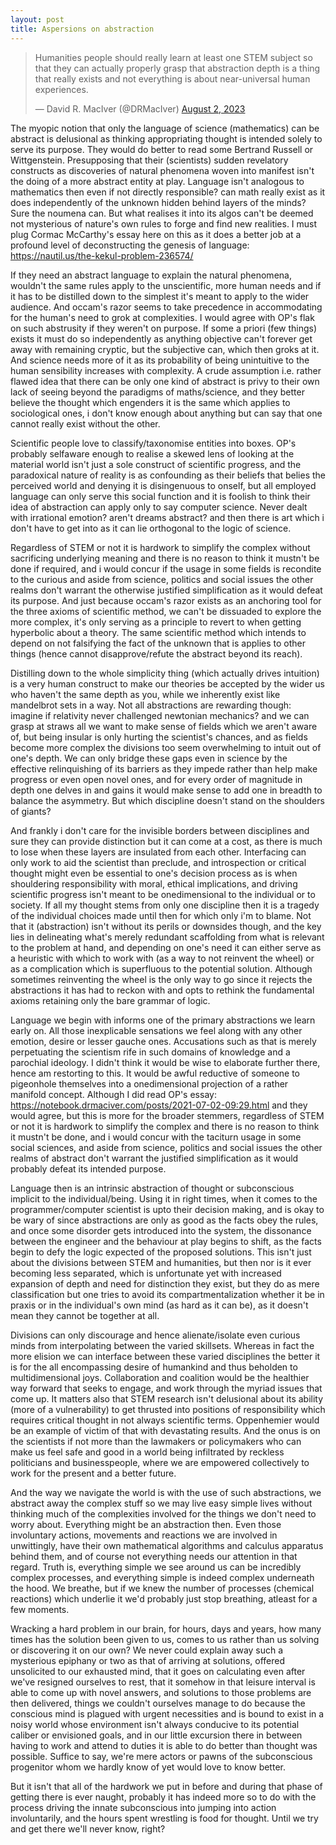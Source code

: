 ```yaml
---
layout: post
title: Aspersions on abstraction
---
```

<blockquote class="twitter-tweet"><p lang="en" dir="ltr">Humanities people should really learn at least one STEM subject so that they can actually properly grasp that abstraction depth is a thing that really exists and not everything is about near-universal human experiences.</p>&mdash; David R. MacIver (@DRMacIver) <a href="https://twitter.com/DRMacIver/status/1686742028674072577?ref_src=twsrc%5Etfw">August 2, 2023</a></blockquote> <script async src="https://platform.twitter.com/widgets.js" charset="utf-8"></script> 

The myopic notion that only the language of science (mathematics) can be abstract is delusional as thinking appropriating thought is intended solely to serve its purpose. They would do better to read some Bertrand Russell or Wittgenstein. Presupposing that their (scientists) sudden revelatory constructs as discoveries of natural phenomena woven into manifest isn't the doing of a more abstract entity at play. Language isn't analogous to mathematics then even if not directly responsible? can math really exist as it does independently of the unknown hidden behind layers of the minds? Sure the noumena can. But what realises it into its algos can't be deemed not mysterious of nature's own rules to forge and find new realities. I must plug Cormac McCarthy's essay here on this as it does a better job at a profound level of deconstructing the genesis of language: https://nautil.us/the-kekul-problem-236574/

If they need an abstract language to explain the natural phenomena, wouldn't the same rules apply to the unscientific, more human needs and if it has to be distilled down to the simplest it's meant to apply to the wider audience. And occam's razor seems to take precedence in accommodating for the human's need to grok at complexities. I would agree with OP's flak on such abstrusity if they weren't on purpose. If some a priori (few things) exists it must do so independently as anything objective can't forever get away with remaining cryptic, but the subjective can, which then groks at it. And science needs more of it as its probability of being unintuitive to the human sensibility increases with complexity. A crude assumption i.e. rather flawed idea that there can be only one kind of abstract is privy to their own lack of seeing beyond the paradigms of maths/science, and they better believe the thought which engenders it is the same which applies to sociological ones, i don't know enough about anything but can say that one cannot really exist without the other. 

Scientific people love to classify/taxonomise entities into boxes. OP's probably selfaware enough to realise a skewed lens of looking at the material world isn't just a sole construct of scientific progress, and the paradoxical nature of reality is as confounding as their beliefs that belies the perceived world and denying it is disingenuous to onself, but all employed language can only serve this social function and it is foolish to think their idea of abstraction can apply only to say computer science. Never dealt with irrational emotion? aren't dreams abstract? and then there is art which i don't have to get into as it can lie orthogonal to the logic of science. 

Regardless of STEM or not it is hardwork to simplify the complex without sacrificing underlying meaning and there is no reason to think it mustn't be done if required, and i would concur if the usage in some fields is recondite to the curious and aside from science, politics and social issues the other realms don't warrant the otherwise justified simplification as it would defeat its purpose. And just because occam's razor exists as an anchoring tool for the three axioms of scientific method, we can't be dissuaded to explore the more complex, it's only serving as a principle to revert to when getting hyperbolic about a theory. The same scientific method which intends to depend on not falsifying the fact of the unknown that is applies to other things (hence cannot disapprove/refute the abstract beyond its reach). 

Distilling down to the whole simplicity thing (which actually drives intuition) is a very human construct to make our theories be accepted by the wider us who haven't the same depth as you, while we inherently exist like mandelbrot sets in a way. Not all abstractions are rewarding though: imagine if relativity never challenged newtonian mechanics? and we can grasp at straws all we want to make sense of fields which we aren't aware of, but being insular is only hurting the scientist's chances, and as fields become more complex the divisions too seem overwhelming to intuit out of one's depth. We can only bridge these gaps even in science by the effective relinquishing of its barriers as they impede rather than help make progress or even open novel ones, and for every order of magnitude in depth one delves in and gains it would make sense to add one in breadth to balance the asymmetry. But which discipline doesn't stand on the shoulders of giants? 

And frankly i don't care for the invisible borders between disciplines and sure they can provide distinction but it can come at a cost, as there is much to lose when these layers are insulated from each other. Interfacing can only work to aid the scientist than preclude, and introspection or critical thought might even be essential to one's decision process as is when shouldering responsibility with moral, ethical implications, and driving scientific progress isn't meant to be onedimensional to the individual or to society. If all my thought stems from only one discipline then it is a tragedy of the individual choices made until then for which only i'm to blame. Not that it (abstraction) isn't without its perils or downsides though, and the key lies in delineating what's merely redundant scaffolding from what is relevant to the problem at hand, and depending on one's need it can either serve as a heuristic with which to work with (as a way to not reinvent the wheel) or as a complication which is superfluous to the potential solution. Although sometimes reinventing the wheel is the only way to go since it rejects the abstractions it has had to reckon with and opts to rethink the fundamental axioms retaining only the bare grammar of logic.

Language we begin with informs one of the primary abstractions we learn early on. All those inexplicable sensations we feel along with any other emotion, desire or lesser gauche ones. Accusations such as that is merely perpetuating the scientism rife in such domains of knowledge and a parochial ideology. I didn't think it would be wise to elaborate further there, hence am restorting to this. It would be awful reductive of someone to pigeonhole themselves into a onedimensional projection of a rather manifold concept. Although I did read OP's essay: https://notebook.drmaciver.com/posts/2021-07-02-09:29.html and they would agree, but this is more for the broader stemmers, regardless of STEM or not it is hardwork to simplify the complex and there is no reason to think it mustn't be done, and i would concur with the taciturn usage in some social sciences, and aside from science, politics and social issues the other realms of abstract don't warrant the justified simplification as it would probably defeat its intended purpose.

Language then is an intrinsic abstraction of thought or subconscious implicit to the individual/being. Using it in right times, when it comes to the programmer/computer scientist is upto their decision making, and is okay to be wary of since abstractions are only as good as the facts obey the rules, and once some disorder gets introduced into the system, the dissonance between the engineer and the behaviour at play begins to shift, as the facts begin to defy the logic expected of the proposed solutions. This isn't just about the divisions between STEM and humanities, but then nor is it ever becoming less separated, which is unfortunate yet with increased expansion of depth and need for distinction they exist, but they do as mere classification but one tries to avoid its compartmentalization whether it be in praxis or in the individual's own mind (as hard as it can be), as it doesn't mean they cannot be together at all. 

Divisions can only discourage and hence alienate/isolate even curious minds from interpolating between the varied skillsets. Whereas in fact the more elision we can interface between these varied disciplines the better it is for the all encompassing desire of humankind and thus beholden to multidimensional joys. Collaboration and coalition would be the healthier way forward that seeks to engage, and work through the myriad issues that come up. It matters also that STEM research isn't delusional about its ability (more of a vulnerability) to get thrusted into positions of responsibility which requires critical thought in not always scientific terms. Oppenhemier would be an example of victim of that with devastating results. And the onus is on the scientists if not more than the lawmakers or policymakers who can make us feel safe and good in a world being infiltrated by reckless politicians and businesspeople, where we are empowered collectively to work for the present and a better future.

And the way we navigate the world is with the use of such abstractions, we abstract away the complex stuff so we may live easy simple lives without thinking much of the complexities involved for the things we don't need to worry about. Everything might be an abstraction then. Even those involuntary actions, movements and reactions we are involved in unwittingly, have their own mathematical algorithms and calculus apparatus behind them, and of course not everything needs our attention in that regard. Truth is, everything simple we see around us can be incredibly complex processes, and everything simple is indeed complex underneath the hood. We breathe, but if we knew the number of processes (chemical reactions) which underlie it we'd probably just stop breathing, atleast for a few moments. 

Wracking a hard problem in our brain, for hours, days and years, how many times has the solution been given to us, comes to us rather than us solving or discovering it on our own? We never could explain away such a mysterious epiphany or two as that of arriving at solutions, offered unsolicited to our exhausted mind, that it goes on calculating even after we've resigned ourselves to rest, that it somehow in that leisure interval is able to come up with novel answers, and solutions to those problems are then delivered, things we couldn't ourselves manage to do because the conscious mind is plagued with urgent necessities and is bound to exist in a noisy world whose environment isn't always conducive to its potential caliber or envisioned goals, and in our little excursion there in between having to work and attend to duties it is able to do better than thought was possible. Suffice to say, we're mere actors or pawns of the subconscious progenitor whom we hardly know of yet would love to know better. 

But it isn't that all of the hardwork we put in before and during that phase of getting there is ever naught, probably it has indeed more so to do with the process driving the innate subconscious into jumping into action involuntarily, and the hours spent wrestling is food for thought. Until we try and get there we'll never know, right?
